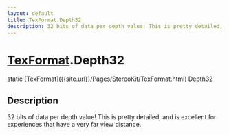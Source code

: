 ```yaml
---
layout: default
title: TexFormat.Depth32
description: 32 bits of data per depth value! This is pretty detailed, and is excellent for experiences that have a very far view distance.
---
```

# [TexFormat]({{site.url}}/Pages/StereoKit/TexFormat.html).Depth32

<div class='signature' markdown='1'>
static [TexFormat]({{site.url}}/Pages/StereoKit/TexFormat.html) Depth32
</div>

## Description
32 bits of data per depth value! This is pretty detailed,
and is excellent for experiences that have a very far view
distance.


